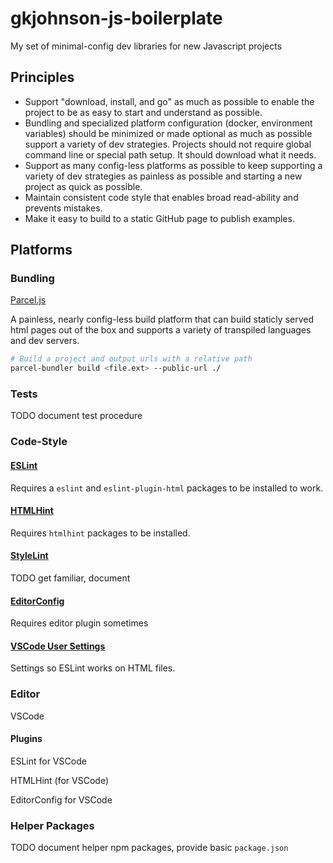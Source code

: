 # gkjohnson-js-boilerplate
My set of minimal-config dev libraries for new Javascript projects

## Principles
- Support "download, install, and go" as much as possible to enable the project to be as easy to start and understand as possible.
- Bundling and specialized platform configuration (docker, environment variables) should be minimized or made optional as much as possible support a variety of dev strategies. Projects should not require global command line or special path setup. It should download what it needs.
- Support as many config-less platforms as possible to keep supporting a variety of dev strategies as painless as possible and starting a new project as quick as possible.
- Maintain consistent code style that enables broad read-ability and prevents mistakes.
- Make it easy to build to a static GitHub page to publish examples.

## Platforms

### Bundling

[Parcel.js](https://parceljs.org/)

A painless, nearly config-less build platform that can build staticly served html pages out of the box and supports a variety of transpiled languages and dev servers.

```sh
# Build a project and output urls with a relative path
parcel-bundler build <file.ext> --public-url ./
```

### Tests

TODO document test procedure

### Code-Style

#### [ESLint](.eslintrc)

Requires a `eslint` and `eslint-plugin-html` packages to be installed to work.

#### [HTMLHint](.htmlhintrc)

Requires `htmlhint` packages to be installed.

#### [StyleLint](.stylelintrc)

TODO get familiar, document

#### [EditorConfig](.editorconfig)

Requires editor plugin sometimes

#### [VSCode User Settings](.vscodesettings)

Settings so ESLint works on HTML files.

### Editor

VSCode

#### Plugins

ESLint for VSCode

HTMLHint (for VSCode)

EditorConfig for VSCode

### Helper Packages

TODO document helper npm packages, provide basic `package.json`
